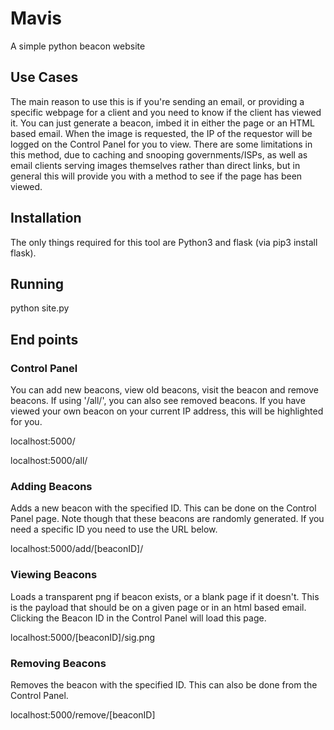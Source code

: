 # Mavis
A simple python beacon website

## Use Cases
The main reason to use this is if you're sending an email, or providing a specific webpage for a client and you need to know if the client has viewed it. You can just generate a beacon, imbed it in either the page or an HTML based email. When the image is requested, the IP of the requestor will be logged on the Control Panel for you to view. There are some limitations in this method, due to caching and snooping governments/ISPs, as well as email clients serving images themselves rather than direct links, but in general this will provide you with a method to see if the page has been viewed.

## Installation
The only things required for this tool are Python3 and flask (via pip3 install flask).

## Running
   python site.py
   
## End points

### Control Panel
You can add new beacons, view old beacons, visit the beacon and remove beacons. If using '/all/', you can also see removed beacons. If you have viewed your own beacon on your current IP address, this will be highlighted for you.

localhost:5000/

localhost:5000/all/

### Adding Beacons
Adds a new beacon with the specified ID. This can be done on the Control Panel page. Note though that these beacons are randomly generated. If you need a specific ID you need to use the URL below.
  
  localhost:5000/add/[beaconID]/
  
### Viewing Beacons
Loads a transparent png if beacon exists, or a blank page if it doesn't. This is the payload that should be on a given page or in an html based email. Clicking the Beacon ID in the Control Panel will load this page.

  localhost:5000/[beaconID]/sig.png
  
### Removing Beacons
Removes the beacon with the specified ID. This can also be done from the Control Panel.

  localhost:5000/remove/[beaconID]
